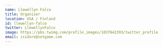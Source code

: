 ```yaml
---
name: Llewellyn Falco
title: Organizer
location: USA / Finland
id: llewellyn-falco
twitter: LlewellynFalco
image: https://pbs.twimg.com/profile_images/1837642393/twitter_profile.png
email: isidore@setgame.com
---
```

